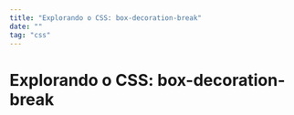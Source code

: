 ```yaml
---
title: "Explorando o CSS: box-decoration-break"
date: ""
tag: "css"
---
```


<!--more-->

# Explorando o CSS: box-decoration-break
